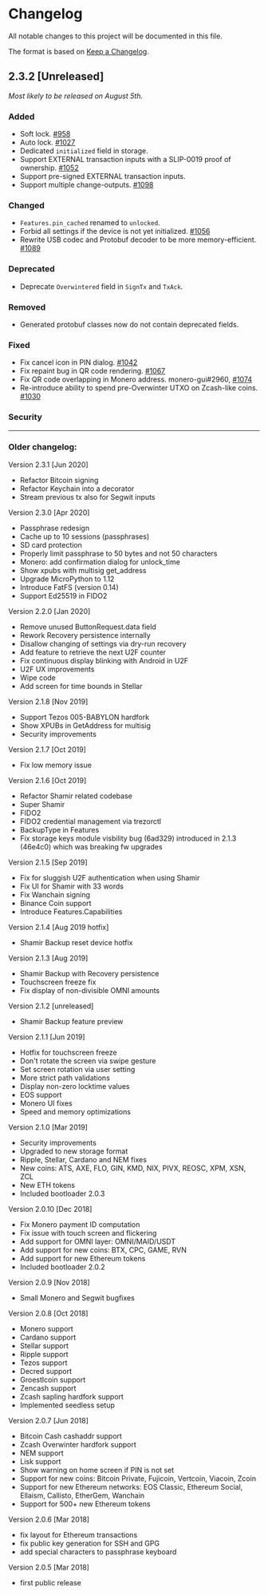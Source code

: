 # Changelog

All notable changes to this project will be documented in this file.

The format is based on [Keep a Changelog](https://keepachangelog.com/en/1.0.0/).

## 2.3.2 [Unreleased]

_Most likely to be released on August 5th._

### Added
- Soft lock.  [#958]
- Auto lock.  [#1027]
- Dedicated `initialized` field in storage.
- Support EXTERNAL transaction inputs with a SLIP-0019 proof of ownership.  [#1052]
- Support pre-signed EXTERNAL transaction inputs.
- Support multiple change-outputs.  [#1098]

### Changed
- `Features.pin_cached` renamed to `unlocked`.
- Forbid all settings if the device is not yet initialized.  [#1056]
- Rewrite USB codec and Protobuf decoder to be more memory-efficient.  [#1089]

### Deprecated
- Deprecate `Overwintered` field in `SignTx` and `TxAck`.

### Removed
- Generated protobuf classes now do not contain deprecated fields.

### Fixed
- Fix cancel icon in PIN dialog.  [#1042]
- Fix repaint bug in QR code rendering.  [#1067]
- Fix QR code overlapping in Monero address.  monero-gui#2960, [#1074]
- Re-introduce ability to spend pre-Overwinter UTXO on Zcash-like coins.  [#1030]

### Security


------------

### Older changelog:

Version 2.3.1 [Jun 2020]
* Refactor Bitcoin signing
* Refactor Keychain into a decorator
* Stream previous tx also for Segwit inputs

Version 2.3.0 [Apr 2020]
* Passphrase redesign
* Cache up to 10 sessions (passphrases)
* SD card protection
* Properly limit passphrase to 50 bytes and not 50 characters
* Monero: add confirmation dialog for unlock_time
* Show xpubs with multisig get_address
* Upgrade MicroPython to 1.12
* Introduce FatFS (version 0.14)
* Support Ed25519 in FIDO2

Version 2.2.0 [Jan 2020]
* Remove unused ButtonRequest.data field
* Rework Recovery persistence internally
* Disallow changing of settings via dry-run recovery
* Add feature to retrieve the next U2F counter
* Fix continuous display blinking with Android in U2F
* U2F UX improvements
* Wipe code
* Add screen for time bounds in Stellar

Version 2.1.8 [Nov 2019]
* Support Tezos 005-BABYLON hardfork
* Show XPUBs in GetAddress for multisig
* Security improvements

Version 2.1.7 [Oct 2019]
* Fix low memory issue

Version 2.1.6 [Oct 2019]
* Refactor Shamir related codebase
* Super Shamir
* FIDO2
* FIDO2 credential management via trezorctl
* BackupType in Features
* Fix storage keys module visbility bug (6ad329) introduced in 2.1.3 (46e4c0) which was breaking fw upgrades

Version 2.1.5 [Sep 2019]
* Fix for sluggish U2F authentication when using Shamir
* Fix UI for Shamir with 33 words
* Fix Wanchain signing
* Binance Coin support
* Introduce Features.Capabilities

Version 2.1.4 [Aug 2019 hotfix]
* Shamir Backup reset device hotfix

Version 2.1.3 [Aug 2019]
* Shamir Backup with Recovery persistence
* Touchscreen freeze fix
* Fix display of non-divisible OMNI amounts

Version 2.1.2 [unreleased]
* Shamir Backup feature preview

Version 2.1.1 [Jun 2019]
* Hotfix for touchscreen freeze
* Don't rotate the screen via swipe gesture
* Set screen rotation via user setting
* More strict path validations
* Display non-zero locktime values
* EOS support
* Monero UI fixes
* Speed and memory optimizations

Version 2.1.0 [Mar 2019]
* Security improvements
* Upgraded to new storage format
* Ripple, Stellar, Cardano and NEM fixes
* New coins: ATS, AXE, FLO, GIN, KMD, NIX,
  PIVX, REOSC, XPM, XSN, ZCL
* New ETH tokens
* Included bootloader 2.0.3

Version 2.0.10 [Dec 2018]
* Fix Monero payment ID computation
* Fix issue with touch screen and flickering
* Add support for OMNI layer: OMNI/MAID/USDT
* Add support for new coins: BTX, CPC, GAME, RVN
* Add support for new Ethereum tokens
* Included bootloader 2.0.2

Version 2.0.9 [Nov 2018]
* Small Monero and Segwit bugfixes

Version 2.0.8 [Oct 2018]
* Monero support
* Cardano support
* Stellar support
* Ripple support
* Tezos support
* Decred support
* Groestlcoin support
* Zencash support
* Zcash sapling hardfork support
* Implemented seedless setup

Version 2.0.7 [Jun 2018]
* Bitcoin Cash cashaddr support
* Zcash Overwinter hardfork support
* NEM support
* Lisk support
* Show warning on home screen if PIN is not set
* Support for new coins:
  Bitcoin Private, Fujicoin, Vertcoin, Viacoin, Zcoin
* Support for new Ethereum networks:
  EOS Classic, Ethereum Social, Ellaism, Callisto, EtherGem, Wanchain
* Support for 500+ new Ethereum tokens

Version 2.0.6 [Mar 2018]
* fix layout for Ethereum transactions
* fix public key generation for SSH and GPG
* add special characters to passphrase keyboard

Version 2.0.5 [Mar 2018]
* first public release

[#958]: https://github.com/trezor/trezor-firmware/issues/958
[#1027]: https://github.com/trezor/trezor-firmware/issues/1027
[#1030]: https://github.com/trezor/trezor-firmware/issues/1030
[#1042]: https://github.com/trezor/trezor-firmware/issues/1042
[#1052]: https://github.com/trezor/trezor-firmware/issues/1052
[#1056]: https://github.com/trezor/trezor-firmware/issues/1056
[#1067]: https://github.com/trezor/trezor-firmware/issues/1067
[#1074]: https://github.com/trezor/trezor-firmware/issues/1074
[#1089]: https://github.com/trezor/trezor-firmware/issues/1089
[#1098]: https://github.com/trezor/trezor-firmware/issues/1098
